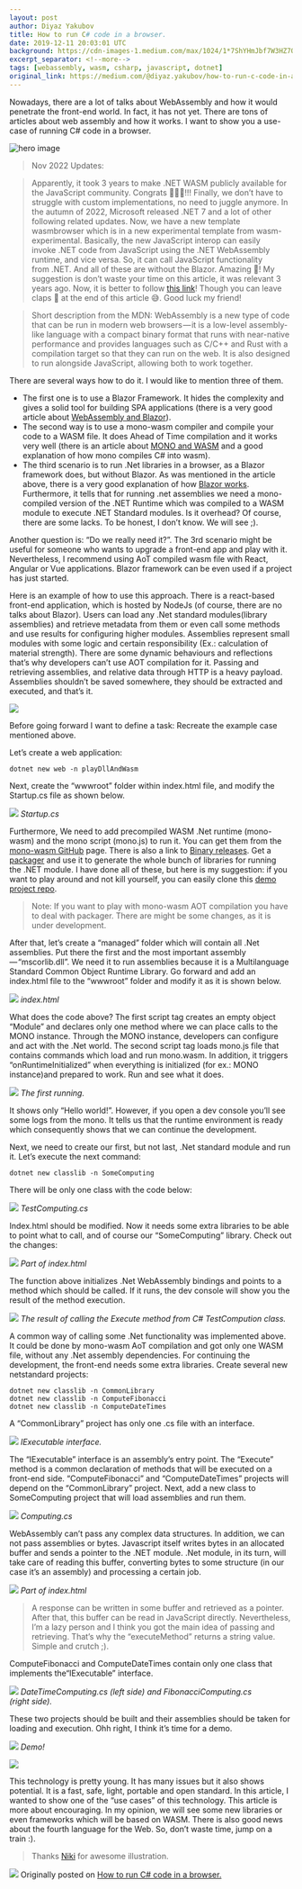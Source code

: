 ```yaml
---
layout: post
author: Diyaz Yakubov
title: How to run C# code in a browser.
date: 2019-12-11 20:03:01 UTC
background: https://cdn-images-1.medium.com/max/1024/1*7ShYHmJbf7W3HZ7Q09KV8Q.png
excerpt_separator: <!--more-->
tags: [webassembly, wasm, csharp, javascript, dotnet]
original_link: https://medium.com/@diyaz.yakubov/how-to-run-c-code-in-a-browser-15d2c0c8bed3?source=rss-ce9f85b2b690------2
---
```


Nowadays, there are a lot of talks about WebAssembly and how it would penetrate the front-end world. In fact, it has not yet. There are tons of articles about web assembly and how it works. I want to show you a use-case of running C# code in<!--more--> a&nbsp;browser.

![hero image](https://cdn-images-1.medium.com/max/1024/1*7ShYHmJbf7W3HZ7Q09KV8Q.png)

> Nov 2022&nbsp;Updates:

> Apparently, it took 3 years to make&nbsp;.NET WASM publicly available for the JavaScript community. Congrats 🎉🎉🎉!!! Finally, we don’t have to struggle with custom implementations, no need to juggle anymore. In the autumn of 2022, Microsoft released&nbsp;.NET 7 and a lot of other following related updates. Now, we have a new template wasmbrowser which is in a new experimental template from wasm-experimental. Basically, the new JavaScript interop can easily invoke&nbsp;.NET code from JavaScript using the&nbsp;.NET WebAssembly runtime, and vice versa. So, it can call JavaScript functionality from&nbsp;.NET. And all of these are without the Blazor. Amazing 🤩! My suggestion is don’t waste your time on this article, it was relevant 3 years ago. Now, it is better to follow [this link](https://devblogs.microsoft.com/dotnet/use-net-7-from-any-javascript-app-in-net-7/)! Though you can leave claps 👏 at the end of this article 😅. Good luck my&nbsp;friend!

> Short description from the MDN: WebAssembly is a new type of code that can be run in modern web browsers — it is a low-level assembly-like language with a compact binary format that runs with near-native performance and provides languages such as C/C++ and Rust with a compilation target so that they can run on the web. It is also designed to run alongside JavaScript, allowing both to work together.

There are several ways how to do it. I would like to mention three of&nbsp;them.

- The first one is to use a Blazor Framework. It hides the complexity and gives a solid tool for building SPA applications (there is a very good article about [WebAssembly and&nbsp;Blazor](https://www.codemag.com/article/1809061/Re-Assembling-the-Web-with-Web-Assembly-and-Blazor)).
- The second way is to use a mono-wasm compiler and compile your code to a WASM file. It does Ahead of Time compilation and it works very well (there is an article about [MONO and WASM](https://www.mono-project.com/news/2018/01/16/mono-static-webassembly-compilation/) and a good explanation of how mono compiles C# into&nbsp;wasm).
- The third scenario is to run&nbsp;.Net libraries in a browser, as a Blazor framework does, but without Blazor. As was mentioned in the article above, there is a very good explanation of how [Blazor works](https://www.codemag.com/article/1809061/Re-Assembling-the-Web-with-Web-Assembly-and-Blazor). Furthermore, it tells that for running&nbsp;.net assemblies we need a mono-compiled version of the&nbsp;.NET Runtime which was compiled to a WASM module to execute&nbsp;.NET Standard modules. Is it overhead? Of course, there are some lacks. To be honest, I don’t know. We will see&nbsp;;).

Another question is: “Do we really need it?”. The 3rd scenario might be useful for someone who wants to upgrade a front-end app and play with it. Nevertheless, I recommend using AoT compiled wasm file with React, Angular or Vue applications. Blazor framework can be even used if a project has just&nbsp;started.

Here is an example of how to use this approach. There is a react-based front-end application, which is hosted by NodeJs (of course, there are no talks about Blazor). Users can load any&nbsp;.Net standard modules(library assemblies) and retrieve metadata from them or even call some methods and use results for configuring higher modules. Assemblies represent small modules with some logic and certain responsibility (Ex.: calculation of material strength). There are some dynamic behaviours and reflections that’s why developers can’t use AOT compilation for it. Passing and retrieving assemblies, and relative data through HTTP is a heavy payload. Assemblies shouldn’t be saved somewhere, they should be extracted and executed, and that’s&nbsp;it.

![](https://cdn-images-1.medium.com/max/1024/1*BR9WEOncgbtyIV2nbH4vFw.png)

Before going forward I want to define a task: Recreate the example case mentioned above.

Let’s create a web application:

    dotnet new web -n playDllAndWasm

Next, create the “wwwroot” folder within index.html file, and modify the Startup.cs file as shown&nbsp;below.

![](https://cdn-images-1.medium.com/max/749/1*lhtWuu5rppi4mrxjkmXzJQ.png)
_Startup.cs_

Furthermore, We need to add precompiled WASM&nbsp;.Net runtime (mono-wasm) and the mono script (mono.js) to run it. You can get them from the [mono-wasm GitHub](https://github.com/migueldeicaza/mono-wasm) page. There is also a link to [Binary releases](https://github.com/migueldeicaza/mono-wasm/releases). Get a [packager](https://github.com/mono/mono/blob/master/sdks/wasm/docs/packager.md) and use it to generate the whole bunch of libraries for running the&nbsp;.NET module. I have done all of these, but here is my suggestion: if you want to play around and not kill yourself, you can easily clone this [demo project&nbsp;repo](https://github.com/DiyazY/CSharpToWasm).

> Note: If you want to play with mono-wasm AOT compilation you have to deal with packager. There are might be some changes, as it is under development.

After that, let’s create a “managed” folder which will contain all&nbsp;.Net assemblies. Put there the first and the most important assembly — “mscorlib.dll”. We need it to run assemblies because it is a Multilanguage Standard Common Object Runtime Library. Go forward and add an index.html file to the “wwwroot” folder and modify it as it is shown&nbsp;below.

![](https://cdn-images-1.medium.com/max/695/1*1mjK8dREEvftdGn98btzoQ.png)
_index.html_

What does the code above? The first script tag creates an empty object “Module” and declares only one method where we can place calls to the MONO instance. Through the MONO instance, developers can configure and act with the&nbsp;.Net world. The second script tag loads mono.js file that contains commands which load and run mono.wasm. In addition, it triggers “onRuntimeInitialized” when everything is initialized (for ex.: MONO instance)and prepared to work. Run and see what it&nbsp;does.

![](https://cdn-images-1.medium.com/max/632/1*B1OWoEfQuDSKIRQQ7JOSJA.png)
_The first running._

It shows only “Hello world!”. However, if you open a dev console you’ll see some logs from the mono. It tells us that the runtime environment is ready which consequently shows that we can continue the development.

Next, we need to create our first, but not last,&nbsp;.Net standard module and run it. Let’s execute the next&nbsp;command:

    dotnet new classlib -n SomeComputing

There will be only one class with the code&nbsp;below:

![](https://cdn-images-1.medium.com/max/583/1*7CcvCVxIWM15gljcnWg5ow.png)
_TestComputing.cs_

Index.html should be modified. Now it needs some extra libraries to be able to point what to call, and of course our “SomeComputing” library. Check out the&nbsp;changes:

![](https://cdn-images-1.medium.com/max/1024/1*f37mCQ4qvEmEiHD4zzmCfg.png)
_Part of index.html_

The function above initializes&nbsp;.Net WebAssembly bindings and points to a method which should be called. If it runs, the dev console will show you the result of the method execution.

![](https://cdn-images-1.medium.com/max/628/1*iUcwN3ujbe9cyP2FLlkECw.png)
_The result of calling the Execute method from C# TestCompution class._

A common way of calling some&nbsp;.Net functionality was implemented above. It could be done by mono-wasm AoT compilation and got only one WASM file, without any&nbsp;.Net assembly dependencies. For continuing the development, the front-end needs some extra libraries. Create several new netstandard projects:

    dotnet new classlib -n CommonLibrary
    dotnet new classlib -n ComputeFibonacci
    dotnet new classlib -n ComputeDateTimes

A “CommonLibrary” project has only one&nbsp;.cs file with an interface.

![](https://cdn-images-1.medium.com/max/454/1*Bwm8zPbR5bvF0XfJHUH4ZQ.png)
_IExecutable interface._

The “IExecutable” interface is an assembly’s entry point. The “Execute” method is a common declaration of methods that will be executed on a front-end side. “ComputeFibonacci” and “ComputeDateTimes” projects will depend on the “CommonLibrary” project. Next, add a new class to SomeComputing project that will load assemblies and run&nbsp;them.

![](https://cdn-images-1.medium.com/max/835/1*FEZWtY7mfr4b64Cb2zI1Dw.png)
_Computing.cs_

WebAssembly can’t pass any complex data structures. In addition, we can not pass assemblies or bytes. Javascript itself writes bytes in an allocated buffer and sends a pointer to the&nbsp;.NET module.&nbsp;.Net module, in its turn, will take care of reading this buffer, converting bytes to some structure (in our case it’s an assembly) and processing a certain&nbsp;job.

![](https://cdn-images-1.medium.com/max/1024/1*I3Xpv4XVRl_8Xrvw4daAgg.png)
_Part of index.html_

> A response can be written in some buffer and retrieved as a pointer. After that, this buffer can be read in JavaScript directly. Nevertheless, I’m a lazy person and I think you got the main idea of passing and retrieving. That’s why the “executeMethod” returns a string value. Simple and crutch&nbsp;;).

ComputeFibonacci and ComputeDateTimes contain only one class that implements the“IExecutable” interface.

![](https://cdn-images-1.medium.com/max/1024/1*teKwXjQ9k7VWRVfmKHuM8w.png)
_DateTimeComputing.cs (left side) and FibonacciComputing.cs (right side)._

These two projects should be built and their assemblies should be taken for loading and execution. Ohh right, I think it’s time for a&nbsp;demo.

![](https://cdn-images-1.medium.com/max/951/1*bR9dR-quNwGcpEiCXxCVFQ.gif)
_Demo!_

![](https://cdn-images-1.medium.com/max/1024/1*UJIK_l2lXdLLs7gW-AbzPQ.png)

This technology is pretty young. It has many issues but it also shows potential. It is a fast, safe, light, portable and open standard. In this article, I wanted to show one of the “use cases” of this technology. This article is more about encouraging. In my opinion, we will see some new libraries or even frameworks which will be based on WASM. There is also good news about the fourth language for the Web. So, don’t waste time, jump on a train&nbsp;:).

> Thanks [Niki](https://medium.com/@nikitagavrilenko) for awesome illustration.

 ![](https://medium.com/_/stat?event=post.clientViewed&referrerSource=full_rss&postId=15d2c0c8bed3)
Originally posted on [How to run C# code in a browser.](https://medium.com/@diyaz.yakubov/how-to-run-c-code-in-a-browser-15d2c0c8bed3?source=rss-ce9f85b2b690------2)